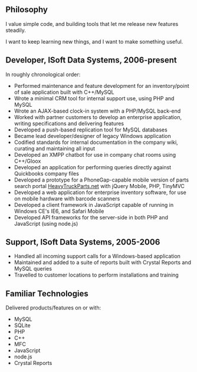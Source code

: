 Philosophy
-----
I value simple code, and building tools that let me release new features steadily.

I want to keep learning new things, and I want to make something useful.

Developer, ISoft Data Systems, 2006-present
-----
In roughly chronological order:

* Performed maintenance and feature development for an inventory/point of sale application built with C++/MySQL
* Wrote a minimal CRM tool for internal support use, using PHP and MySQL
* Wrote an AJAX-based clock-in system with a PHP/MySQL back-end
* Worked with partner customers to develop an enterprise application, writing specifications and delivering features
* Developed a push-based replication tool for MySQL databases
* Became lead developer/designer of legacy Windows application
* Codified standards for internal documentation in the company wiki, curating and maintaining all input
* Developed an XMPP chatbot for use in company chat rooms using C++/Gloox
* Developed an application for performing queries directly against Quickbooks company files
* Developed a prototype for a PhoneGap-capable mobile version of parts search portal [HeavyTruckParts.net](HeavyTruckParts.net) with jQuery Mobile, PHP, TinyMVC
* Developed a web application for enterprise inventory software, for use on mobile hardware with barcode scanners
* Developed a client framework in JavaScript capable of running in Windows CE's IE6, and Safari Mobile
* Developed API frameworks for the server-side in both PHP and JavaScript (using node.js)

Support, ISoft Data Systems, 2005-2006
-----
* Handled all incoming support calls for a Windows-based application
* Maintained and added to a suite of reports built with Crystal Reports and MySQL queries
* Travelled to customer locations to perform installations and training

Familiar Technologies
-----
Delivered products/features on or with:

* MySQL
* SQLite
* PHP
* C++
* MFC
* JavaScript
* node.js
* Crystal Reports
